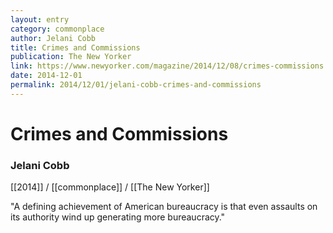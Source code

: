 ```yaml
---
layout: entry
category: commonplace
author: Jelani Cobb
title: Crimes and Commissions
publication: The New Yorker
link: https://www.newyorker.com/magazine/2014/12/08/crimes-commissions
date: 2014-12-01
permalink: 2014/12/01/jelani-cobb-crimes-and-commissions
---
```


# Crimes and Commissions

### Jelani Cobb

[[2014]] / [[commonplace]] / [[The New Yorker]]

"A defining achievement of American bureaucracy is that even assaults on its authority wind up generating more bureaucracy."